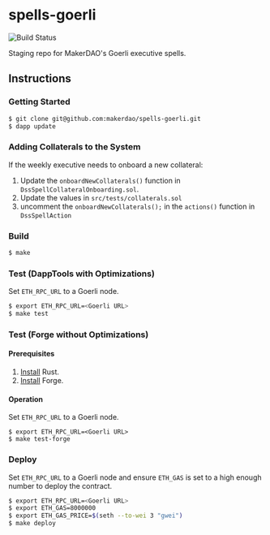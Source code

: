 # spells-goerli

![Build Status](https://github.com/makerdao/spells-goerli/actions/workflows/.github/workflows/tests.yaml/badge.svg?branch=master)

Staging repo for MakerDAO's Goerli executive spells.

## Instructions

### Getting Started

```bash
$ git clone git@github.com:makerdao/spells-goerli.git
$ dapp update
```

### Adding Collaterals to the System

If the weekly executive needs to onboard a new collateral:

1. Update the `onboardNewCollaterals()` function in `DssSpellCollateralOnboarding.sol`.
2. Update the values in `src/tests/collaterals.sol`
3. uncomment the `onboardNewCollaterals();` in the `actions()` function in `DssSpellAction`

### Build

```bash
$ make
```

### Test (DappTools with Optimizations)

Set `ETH_RPC_URL` to a Goerli node.

```bash
$ export ETH_RPC_URL=<Goerli URL>
$ make test
```

### Test (Forge without Optimizations)

#### Prerequisites
1. [Install](https://www.rust-lang.org/tools/install) Rust.
2. [Install](https://github.com/gakonst/foundry#forge) Forge.

#### Operation
Set `ETH_RPC_URL` to a Goerli node.

```
$ export ETH_RPC_URL=<Goerli URL>
$ make test-forge
```

### Deploy

Set `ETH_RPC_URL` to a Goerli node and ensure `ETH_GAS` is set to a high enough number to deploy the contract.

```bash
$ export ETH_RPC_URL=<Goerli URL>
$ export ETH_GAS=8000000
$ export ETH_GAS_PRICE=$(seth --to-wei 3 "gwei")
$ make deploy

```
